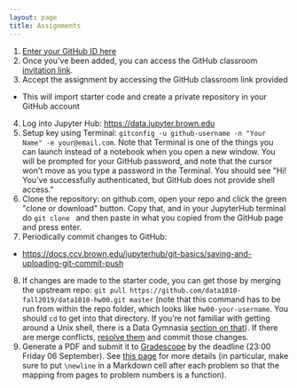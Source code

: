 ```yaml
---
layout: page
title: Assignments
---
```


1. [Enter your GitHub ID here](https://airtable.com/shrC6aW5Pxfra4pL3)
2. Once you've been added, you can access the GitHub classroom [invitation link](https://classroom.github.com/a/2tl5BtAx). 
3. Accept the assignment by accessing the GitHub classroom link provided
  - This will import starter code and create a private repository in your GitHub account
4. Log into Jupyter Hub: https://data.jupyter.brown.edu
5. Setup key using Terminal: `gitconfig -u github-username -n "Your Name" -e your@email.com`. Note that Terminal is one of the things you can launch instead of a notebook when you open a new window. You will be prompted for your GitHub password, and note that the cursor won't move as you type a password in the Terminal. You should see "Hi! You've successfully authenticated, but GitHub does not provide shell access."
6. Clone the repository: on github.com, open your repo and click the green "clone or download" button. Copy that, and in your JupyterHub terminal do `git clone ` and then paste in what you copied from the GitHub page and press enter.
7. Periodically commit changes to GitHub:
  - https://docs.ccv.brown.edu/jupyterhub/git-basics/saving-and-uploading-git-commit-push
8. If changes are made to the starter code, you can get those by merging the upstream repo: `git pull https://github.com/data1010-fall2019/data1010-hw00.git master` (note that this command has to be run from within the repo folder, which looks like `hw00-your-username`. You should `cd` to get into that directory. If you're not familiar with getting around a Unix shell, there is a Data Gymnasia [section on that](https://mathigon.org/course/data-science-utilities/unix)). If there are merge conflicts, [resolve them](https://help.github.com/en/articles/resolving-a-merge-conflict-using-the-command-line) and commit those changes. 
9. Generate a PDF and submit it to [Gradescope](https://www.gradescope.com/courses/56764/) by the deadline (23:00 Friday 06 September). See [this page](/hwsubmit) for more details (in particular, make sure to put `\newline` in a Markdown cell after each problem so that the mapping from pages to problem numbers is a function).